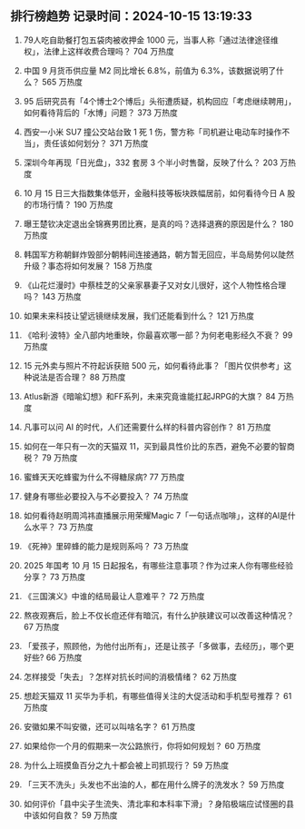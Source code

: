 
## 排行榜趋势 记录时间：2024-10-15 13:19:33
  
  1. 79人吃自助餐打包五袋肉被收押金 1000 元，当事人称「通过法律途径维权」，法律上这样收费合理吗？ 704 万热度
    
  2. 中国 9 月货币供应量 M2 同比增长 6.8%，前值为 6.3%，该数据说明了什么？ 565 万热度
    
  3. 95 后研究员有「4个博士2个博后」头衔遭质疑，机构回应「考虑继续聘用」，如何看待背后的「水博」问题？ 373 万热度
    
  4. 西安一小米 SU7 撞公交站台致 1 死 1 伤，警方称「司机避让电动车时操作不当」，责任该如何划分？ 371 万热度
    
  5. 深圳今年再现「日光盘」，332 套房 3 个半小时售罄，反映了什么？ 203 万热度
    
  6. 10 月 15 日三大指数集体低开，金融科技等板块跌幅居前，如何看待今日 A 股的市场行情？ 190 万热度
    
  7. 曝王楚钦决定退出全锦赛男团比赛，是真的吗？选择退赛的原因是什么？ 180 万热度
    
  8. 韩国军方称朝鲜炸毁部分朝韩间连接通路，朝方暂无回应，半岛局势何以陡然升级？事态将如何发展？ 158 万热度
    
  9. 《山花烂漫时》中蔡桂芝的父亲家暴妻子又对女儿很好，这个人物性格合理吗？ 143 万热度
    
  10. 如果未来科技让望远镜继续发展，我们还能看到什么？ 121 万热度
    
  11. 《哈利·波特》全八部内地重映，你最喜欢哪一部？为何老电影经久不衰？ 99 万热度
    
  12. 15 元外卖与照片不符起诉获赔 500 元，如何看待此事？「图片仅供参考」这种说法是否合理？ 88 万热度
    
  13. Atlus新游《暗喻幻想》和FF系列，未来究竟谁能扛起JRPG的大旗？ 84 万热度
    
  14. 凡事可以问 AI 的时代，人们还需要什么样的科普内容创作？ 81 万热度
    
  15. 如何在一年只有一次的天猫双 11，买到最具性价比的东西，避免不必要的智商税？ 79 万热度
    
  16. 蜜蜂天天吃蜂蜜为什么不得糖尿病? 77 万热度
    
  17. 健身有哪些必要投入与不必要投入？ 74 万热度
    
  18. 如何看待赵明周鸿祎直播展示用荣耀Magic 7「一句话点咖啡」，这样的AI是什么水平？ 73 万热度
    
  19. 《死神》里碎蜂的能力是规则系吗？ 73 万热度
    
  20. 2025 年国考 10 月 15 日起报名，有哪些注意事项？作为过来人你有哪些经验分享？ 73 万热度
    
  21. 《三国演义》中谁的结局最让人意难平？ 72 万热度
    
  22. 熬夜观赛后，脸上不仅长痘还伴有暗沉，有什么护肤建议可以改善这种情况？ 67 万热度
    
  23. 「爱孩子，照顾他，为他付出所有」，还是让孩子「多做事，去经历」，哪个更好些? 66 万热度
    
  24. 怎样接受「失去」？怎样对抗长时间的消极情绪？ 62 万热度
    
  25. 想趁天猫双 11 买华为手机，有哪些值得关注的大促活动和手机型号推荐？ 61 万热度
    
  26. 安徽如果不叫安徽，还可以叫啥名字？ 61 万热度
    
  27. 如果给你一个月的假期来一次公路旅行，你将如何规划？ 60 万热度
    
  28. 为什么上班摸鱼百分之九十都会被上司抓现行？ 59 万热度
    
  29. 「三天不洗头」头发也不出油的人，都在用什么牌子的洗发水？ 59 万热度
    
  30. 如何评价「县中尖子生流失、清北率和本科率下滑」？身陷极端应试怪圈的县中该如何自救？ 59 万热度
    